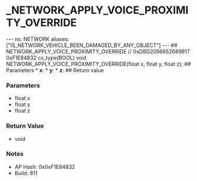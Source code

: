 # _NETWORK_APPLY_VOICE_PROXIMITY_OVERRIDE

--- ns: NETWORK aliases: ["IS_NETWORK_VEHICLE_BEEN_DAMAGED_BY_ANY_OBJECT"] --- ## NETWORK_APPLY_VOICE_PROXIMITY_OVERRIDE  // 0xDBD2056652689917 0xF1E84832 cs_type(BOOL) void NETWORK_APPLY_VOICE_PROXIMITY_OVERRIDE(float x, float y, float z);  ## Parameters * **x**: * **y**: * **z**:  ## Return value

### Parameters
* float x
* float y
* float z

### Return Value
* void

### Notes
* AP Hash: 0x0xF1E84832
* Build: 811

